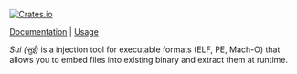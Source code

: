 [![Crates.io](https://img.shields.io/crates/v/libsui.svg)](https://crates.io/crates/libsui)

[Documentation](https://docs.rs/libsui) | [Usage](cli.rs)

_Sui (सुई)_ is a injection tool for executable formats (ELF, PE, Mach-O) that
 allows you to embed files into existing binary and extract them at runtime.



